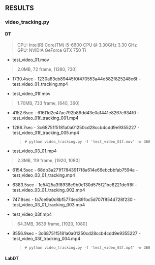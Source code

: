 ## RESULTS

### video_tracking.py

#### DT
> CPU: Intel(R) Core(TM) i5-6600 CPU @ 3.30GHz  3.30 GHz  
> GPU: NVIDIA GeForce GTX 750 Ti  

- test_video_01.mov
> 2.0MB, 72 frame, [1280, 720]

  - 1730.4sec - 1230a83eb89445f0f470553a44d582f825248e6f - test_video_01_tracking.mp4


- test_video_01f.mov
> 1.70MB, 733 frame, [640, 360]

  - 4152.6sec - 616f1d2e47ac792b89dd43e0a1441e8267c934f0 - test_video_01f_tracking_001.mp4
  - 1286.7sec - 3c68751f5181a0a01250cd28ccb4cdd9e9355227 - test_video_01f_tracking_005.mp4
    > ```# python video_tracking.py -f 'test_video_01f.mov' -w 360```


- test_video_03_01.mp4
> 2.3MB, 119 frame, [1920, 1080]

  - 6154.5sec - 68db3a271f17843917f8a614e66ebcbbfab7594a - test_video_03_01_tracking.mp4
  - 6383.5sec - 1e5425a3f8938c9b0e130d575f21bc8221deff8f - test_video_03_01_tracking_002.mp4
  - 747.9sec - fa7ce9a0c8bf5774ec891bc5d707f854d728f230 - test_video_03_01_tracking_003.mp4


- test_video_03f.mp4
> 64.3MB, 3639 frame, [1920, 1080]

  - 8556.9sec - 3c68751f5181a0a01250cd28ccb4cdd9e9355227 - test_video_03f_tracking_004.mp4
    > ```# python video_tracking.py -f 'test_video_03f.mp4' -w 360```


#### LabDT

